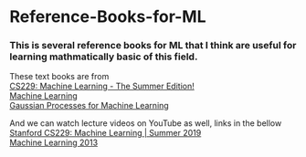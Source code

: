 # Reference-Books-for-ML
### This is several reference books for ML that I think are useful for learning mathmatically basic of this field.

These text books are from  
                          [CS229: Machine Learning - The Summer Edition!](https://cs229.stanford.edu/syllabus-summer2019.html)  
                          [Machine Learning](https://www.cs.ubc.ca/~nando/540-2013/lectures.html)  
                          [Gaussian Processes for Machine Learning](https://gaussianprocess.org/gpml/chapters/RW.pdf)  
                          
And we can watch lecture videos on YouTube as well, links in the bellow  
                          [Stanford CS229: Machine Learning | Summer 2019](https://www.youtube.com/watch?v=KzH1ovd4Ots&list=PLoROMvodv4rNH7qL6-efu_q2_bPuy0adh)  
                          [Machine Learning 2013](https://www.youtube.com/watch?v=w2OtwL5T1ow&list=PLE6Wd9FR--EdyJ5lbFl8UuGjecvVw66F6)
